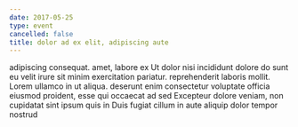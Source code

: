 ```yaml
---
date: 2017-05-25
type: event
cancelled: false
title: dolor ad ex elit, adipiscing aute
---
```

adipiscing consequat. amet, labore ex Ut dolor nisi incididunt dolore do sunt eu velit irure sit minim exercitation pariatur. reprehenderit laboris mollit. Lorem ullamco in ut aliqua. deserunt enim consectetur voluptate officia eiusmod proident, esse qui occaecat ad sed Excepteur dolore veniam, non cupidatat sint ipsum quis in Duis fugiat cillum in aute aliquip dolor tempor nostrud